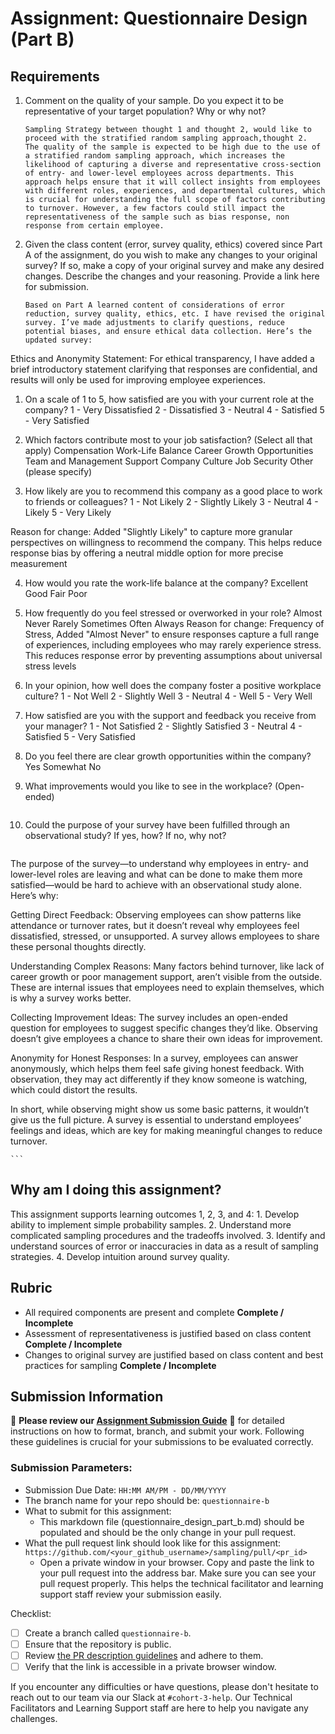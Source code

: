 # Assignment: Questionnaire Design (Part B)

## Requirements
1. Comment on the quality of your sample. Do you expect it to be representative of your target population? Why or why not?

    ```
    Sampling Strategy between thought 1 and thought 2, would like to proceed with the stratified random sampling approach,thought 2.
    The quality of the sample is expected to be high due to the use of a stratified random sampling approach, which increases the likelihood of capturing a diverse and representative cross-section of entry- and lower-level employees across departments. This approach helps ensure that it will collect insights from employees with different roles, experiences, and departmental cultures, which is crucial for understanding the full scope of factors contributing to turnover. However, a few factors could still impact the representativeness of the sample such as bias response, non response from certain employee. 

    ```

2. Given the class content (error, survey quality, ethics) covered since Part A of the assignment, do you wish to make any changes to your original survey? If so, make a copy of your original survey and make any desired changes. Describe the changes and your reasoning. Provide a link here for submission.

    ```
    Based on Part A learned content of considerations of error reduction, survey quality, ethics, etc. I have revised the original survey. I’ve made adjustments to clarify questions, reduce potential biases, and ensure ethical data collection. Here’s the updated survey:

Ethics and Anonymity Statement: For ethical transparency, I have added a brief introductory statement clarifying that responses are confidential, and results will only be used for improving employee experiences.


1. On a scale of 1 to 5, how satisfied are you with your current role at the company?
	1 - Very Dissatisfied
	2 - Dissatisfied
	3 - Neutral
	4 - Satisfied
	5 - Very Satisfied
   
2. Which factors contribute most to your job satisfaction? (Select all that apply)
	Compensation
	Work-Life Balance
	Career Growth Opportunities
	Team and Management Support
	Company Culture
	Job Security
	Other (please specify)

3. How likely are you to recommend this company as a good place to work to friends or colleagues?
	1 - Not Likely
	2 - Slightly Likely
	3 - Neutral
	4 - Likely
	5 - Very Likely

Reason for change: Added "Slightly Likely" to capture more granular perspectives on willingness to recommend the company. This helps reduce response bias by offering a neutral middle option for more precise measurement
   
4. How would you rate the work-life balance at the company?
	Excellent
	Good
	Fair
	Poor

5. How frequently do you feel stressed or overworked in your role?
	Almost Never
	Rarely
	Sometimes
	Often
	Always
Reason for change: Frequency of Stress, Added "Almost Never" to ensure responses capture a full range of experiences, including employees who may rarely experience stress. This reduces response error by preventing assumptions about universal stress levels

6. In your opinion, how well does the company foster a positive workplace culture?
	1 - Not Well
	2 - Slightly Well
	3 - Neutral
	4 - Well
	5 - Very Well
   
7. How satisfied are you with the support and feedback you receive from your manager?
	1 - Not Satisfied
	2 - Slightly Satisfied
	3 - Neutral
	4 - Satisfied
	5 - Very Satisfied

8. Do you feel there are clear growth opportunities within the company?
	Yes
	Somewhat
	No   

9. What improvements would you like to see in the workplace? (Open-ended)

    ```

3. Could the purpose of your survey have been fulfilled through an observational study? If yes, how? If no, why not?

    ```
The purpose of the survey—to understand why employees in entry- and lower-level roles are leaving and what can be done to make them more satisfied—would be hard to achieve with an observational study alone. Here’s why:

Getting Direct Feedback: Observing employees can show patterns like attendance or turnover rates, but it doesn’t reveal why employees feel dissatisfied, stressed, or unsupported. A survey allows employees to share these personal thoughts directly.

Understanding Complex Reasons: Many factors behind turnover, like lack of career growth or poor management support, aren’t visible from the outside. These are internal issues that employees need to explain themselves, which is why a survey works better.

Collecting Improvement Ideas: The survey includes an open-ended question for employees to suggest specific changes they’d like. Observing doesn’t give employees a chance to share their own ideas for improvement.

Anonymity for Honest Responses: In a survey, employees can answer anonymously, which helps them feel safe giving honest feedback. With observation, they may act differently if they know someone is watching, which could distort the results.

In short, while observing might show us some basic patterns, it wouldn’t give us the full picture. A survey is essential to understand employees’ feelings and ideas, which are key for making meaningful changes to reduce turnover.

    ```

## Why am I doing this assignment?

This assignment supports learning outcomes 1, 2, 3, and 4:
	1.	Develop ability to implement simple probability samples.
	2.	Understand more complicated sampling procedures and the tradeoffs involved.
	3.	Identify and understand sources of error or inaccuracies in data as a result of sampling strategies.
	4.	Develop intuition around survey quality.

## Rubric

-	All required components are present and complete **Complete / Incomplete**
-	Assessment of representativeness is justified based on class content **Complete / Incomplete**
-	Changes to original survey are justified based on class content and best practices for sampling **Complete / Incomplete**

## Submission Information

🚨 **Please review our [Assignment Submission Guide](https://github.com/UofT-DSI/onboarding/blob/main/onboarding_documents/submissions.md)** 🚨 for detailed instructions on how to format, branch, and submit your work. Following these guidelines is crucial for your submissions to be evaluated correctly.

### Submission Parameters:
* Submission Due Date: `HH:MM AM/PM - DD/MM/YYYY`
* The branch name for your repo should be: `questionnaire-b`
* What to submit for this assignment:
    * This markdown file (questionnaire_design_part_b.md) should be populated and should be the only change in your pull request.
* What the pull request link should look like for this assignment: `https://github.com/<your_github_username>/sampling/pull/<pr_id>`
    * Open a private window in your browser. Copy and paste the link to your pull request into the address bar. Make sure you can see your pull request properly. This helps the technical facilitator and learning support staff review your submission easily.

Checklist:
- [ ] Create a branch called `questionnaire-b`.
- [ ] Ensure that the repository is public.
- [ ] Review [the PR description guidelines](https://github.com/UofT-DSI/onboarding/blob/main/onboarding_documents/submissions.md#guidelines-for-pull-request-descriptions) and adhere to them.
- [ ] Verify that the link is accessible in a private browser window.

If you encounter any difficulties or have questions, please don't hesitate to reach out to our team via our Slack at `#cohort-3-help`. Our Technical Facilitators and Learning Support staff are here to help you navigate any challenges.
